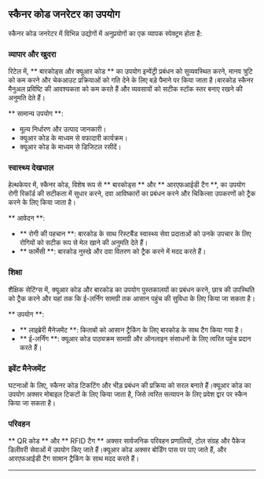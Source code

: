 ## स्कैनर कोड जनरेटर का उपयोग

स्कैनर कोड जनरेटर में विभिन्न उद्योगों में अनुप्रयोगों का एक व्यापक स्पेक्ट्रम होता है:

### व्यापार और खुदरा
रिटेल में, ** बारकोड्स और क्यूआर कोड ** का उपयोग इन्वेंट्री प्रबंधन को सुव्यवस्थित करने, मानव त्रुटि को कम करने और चेकआउट प्रक्रियाओं को गति देने के लिए बड़े पैमाने पर किया जाता है।बारकोड स्कैनर मैनुअल प्रविष्टि की आवश्यकता को कम करते हैं और व्यवसायों को सटीक स्टॉक स्तर बनाए रखने की अनुमति देते हैं।

** सामान्य उपयोग **:
- मूल्य निर्धारण और उत्पाद जानकारी।
- क्यूआर कोड के माध्यम से वफादारी कार्यक्रम।
- क्यूआर कोड के माध्यम से डिजिटल रसीदें।

### स्वास्थ्य देखभाल
हेल्थकेयर में, स्कैनर कोड, विशेष रूप से ** बारकोड्स ** और ** आरएफआईडी टैग **, का उपयोग रोगी रिकॉर्ड की सटीकता में सुधार करने, दवा आविष्कारों का प्रबंधन करने और चिकित्सा उपकरणों को ट्रैक करने के लिए किया जाता है।

** आवेदन **:
- ** रोगी की पहचान **: बारकोड के साथ रिस्टबैंड स्वास्थ्य सेवा प्रदाताओं को उनके उपचार के लिए रोगियों को सटीक रूप से मेल खाने की अनुमति देते हैं।
- ** फार्मेसी **: बारकोड नुस्खे और दवा वितरण को ट्रैक करने में मदद करते हैं।

### शिक्षा
शैक्षिक सेटिंग्स में, क्यूआर कोड और बारकोड का उपयोग पुस्तकालयों का प्रबंधन करने, छात्र की उपस्थिति को ट्रैक करने और यहां तक ​​कि ई-लर्निंग सामग्री तक आसान पहुंच की सुविधा के लिए किया जा सकता है।

** उपयोग **:
- ** लाइब्रेरी मैनेजमेंट **: किताबों को आसान ट्रैकिंग के लिए बारकोड के साथ टैग किया गया है।
- ** ई-लर्निंग **: क्यूआर कोड पाठ्यक्रम सामग्री और ऑनलाइन संसाधनों के लिए त्वरित पहुंच प्रदान करते हैं।

### इवेंट मैनेजमेंट
घटनाओं के लिए, स्कैनर कोड टिकटिंग और भीड़ प्रबंधन की प्रक्रिया को सरल बनाते हैं।क्यूआर कोड का उपयोग अक्सर मोबाइल टिकटों के लिए किया जाता है, जिसे त्वरित सत्यापन के लिए प्रवेश द्वार पर स्कैन किया जा सकता है।

### परिवहन
** QR कोड ** और ** RFID टैग ** अक्सर सार्वजनिक परिवहन प्रणालियों, टोल संग्रह और पैकेज डिलीवरी सेवाओं में उपयोग किए जाते हैं।क्यूआर कोड अक्सर बोर्डिंग पास पर पाए जाते हैं, और आरएफआईडी टैग सामान ट्रैकिंग के साथ मदद करते हैं।

---